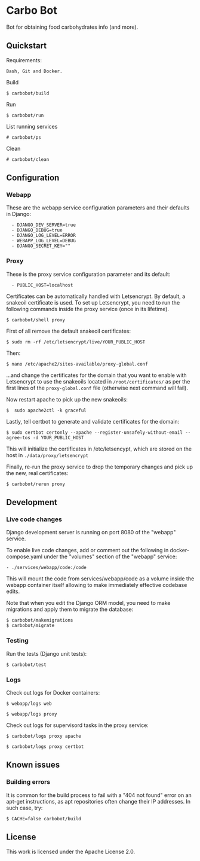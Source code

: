 # Carbo Bot

Bot for obtaining food carbohydrates info (and more).

## Quickstart

Requirements:
    
    Bash, Git and Docker.

Build

    $ carbobot/build

Run

	$ carbobot/run

List running services

    # carbobot/ps

Clean

	# carbobot/clean


## Configuration

### Webapp

These are the webapp service configuration parameters and their defaults in Django:

      - DJANGO_DEV_SERVER=true
      - DJANGO_DEBUG=true
      - DJANGO_LOG_LEVEL=ERROR
      - WEBAPP_LOG_LEVEL=DEBUG
      - DJANGO_SECRET_KEY=""

### Proxy

These is the proxy service configuration parameter and its default:

      - PUBLIC_HOST=localhost

Certificates can be automatically handled with Letsencrypt. By default, a snakeoil certificate is used. To set up Letsencrypt, you need to run the following commands inside the proxy service (once in its lifetime).

    $ carbobot/shell proxy

First of all remove the default snakeoil certificates:

	$ sudo rm -rf /etc/letsencrypt/live/YOUR_PUBLIC_HOST
Then:

    $ nano /etc/apache2/sites-available/proxy-global.conf
    
...and change the certificates for the domain that you want to enable with Letsencrypt to use the snakeoils located in `/root/certificates/` as per the first lines of the `proxy-global.conf` file (otherwise next command will fail).

Now restart apache to pick up the new snakeoils:

	$  sudo apache2ctl -k graceful

Lastly, tell certbot to generate and validate certificates for the domain:

    $ sudo certbot certonly --apache --register-unsafely-without-email --agree-tos -d YOUR_PUBLIC_HOST
    
This will initialize the certificates in /etc/letsencypt, which are stored on the host in `./data/proxy/letsencrypt`

Finally, re-run the proxy service to drop the temporary changes and pick up the new, real certificates:

    $ carbobot/rerun proxy


## Development

### Live code changes

Django development server is running on port 8080 of the "webapp" service.

To enable live code changes, add or comment out the following in docker-compose.yaml under the "volumes" section of the "webapp" service:

    - ./services/webapp/code:/code
    
This will mount the code from services/webapp/code as a volume inside the webapp container itself allowing to make immediately effective codebase edits.

Note that when you edit the Django ORM model, you need to make migrations and apply them to migrate the database:

    $ carbobot/makemigrations
    $ carbobot/migrate


### Testing

Run the tests (Django unit tests):
    
    $ carbobot/test


### Logs


Check out logs for Docker containers:


    $ webapp/logs web

    $ webapp/logs proxy


Check out logs for supervisord tasks in the proxy service:

    $ carbobot/logs proxy apache
    
    $ carbobot/logs proxy certbot

    
## Known issues

### Building errors

It is common for the build process to fail with a "404 not found" error on an apt-get instructions, as apt repositories often change their IP addresses. In such case, try:

    $ CACHE=false carbobot/build

## License

This work is licensed under the Apache License 2.0.


